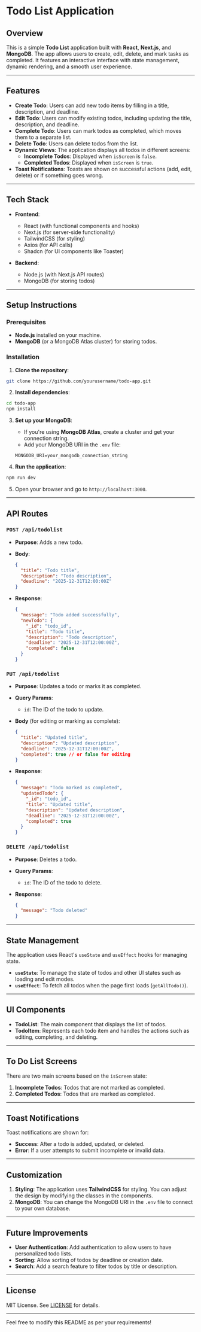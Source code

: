 # Todo List Application

## Overview

This is a simple **Todo List** application built with **React**, **Next.js**, and **MongoDB**. The app allows users to create, edit, delete, and mark tasks as completed. It features an interactive interface with state management, dynamic rendering, and a smooth user experience.

---

## Features

- **Create Todo**: Users can add new todo items by filling in a title, description, and deadline.
- **Edit Todo**: Users can modify existing todos, including updating the title, description, and deadline.
- **Complete Todo**: Users can mark todos as completed, which moves them to a separate list.
- **Delete Todo**: Users can delete todos from the list.
- **Dynamic Views**: The application displays all todos in different screens:
  - **Incomplete Todos**: Displayed when `isScreen` is `false`.
  - **Completed Todos**: Displayed when `isScreen` is `true`.
- **Toast Notifications**: Toasts are shown on successful actions (add, edit, delete) or if something goes wrong.

---

## Tech Stack

- **Frontend**: 
  - React (with functional components and hooks)
  - Next.js (for server-side functionality)
  - TailwindCSS (for styling)
  - Axios (for API calls)
  - Shadcn (for UI components like Toaster)
  
- **Backend**: 
  - Node.js (with Next.js API routes)
  - MongoDB (for storing todos)

---

## Setup Instructions

### Prerequisites

- **Node.js** installed on your machine.
- **MongoDB** (or a MongoDB Atlas cluster) for storing todos.

### Installation

1. **Clone the repository**:

```bash
git clone https://github.com/yourusername/todo-app.git
```

2. **Install dependencies**:

```bash
cd todo-app
npm install
```

3. **Set up your MongoDB**:
   - If you're using **MongoDB Atlas**, create a cluster and get your connection string.
   - Add your MongoDB URI in the `.env` file:
   
   ```
   MONGODB_URI=your_mongodb_connection_string
   ```

4. **Run the application**:

```bash
npm run dev
```

5. Open your browser and go to `http://localhost:3000`.

---

## API Routes

### `POST /api/todolist`

- **Purpose**: Adds a new todo.
- **Body**:
  ```json
  {
    "title": "Todo title",
    "description": "Todo description",
    "deadline": "2025-12-31T12:00:00Z"
  }
  ```
  
- **Response**:
  ```json
  {
    "message": "Todo added successfully",
    "newTodo": { 
      "_id": "todo_id",
      "title": "Todo title",
      "description": "Todo description",
      "deadline": "2025-12-31T12:00:00Z",
      "completed": false
    }
  }
  ```

### `PUT /api/todolist`

- **Purpose**: Updates a todo or marks it as completed.
- **Query Params**:
  - `id`: The ID of the todo to update.
  
- **Body** (for editing or marking as complete):
  ```json
  {
    "title": "Updated title",
    "description": "Updated description",
    "deadline": "2025-12-31T12:00:00Z",
    "completed": true // or false for editing
  }
  ```

- **Response**:
  ```json
  {
    "message": "Todo marked as completed",
    "updatedTodo": {
      "_id": "todo_id",
      "title": "Updated title",
      "description": "Updated description",
      "deadline": "2025-12-31T12:00:00Z",
      "completed": true
    }
  }
  ```

### `DELETE /api/todolist`

- **Purpose**: Deletes a todo.
- **Query Params**:
  - `id`: The ID of the todo to delete.

- **Response**:
  ```json
  {
    "message": "Todo deleted"
  }
  ```

---

## State Management

The application uses React's `useState` and `useEffect` hooks for managing state.

- **`useState`**: To manage the state of todos and other UI states such as loading and edit modes.
- **`useEffect`**: To fetch all todos when the page first loads (`getAllTodo()`).

---

## UI Components

- **TodoList**: The main component that displays the list of todos.
- **TodoItem**: Represents each todo item and handles the actions such as editing, completing, and deleting.

---

## To Do List Screens

There are two main screens based on the `isScreen` state:
1. **Incomplete Todos**: Todos that are not marked as completed.
2. **Completed Todos**: Todos that are marked as completed.

---

## Toast Notifications

Toast notifications are shown for:
- **Success**: After a todo is added, updated, or deleted.
- **Error**: If a user attempts to submit incomplete or invalid data.

---

## Customization

1. **Styling**: The application uses **TailwindCSS** for styling. You can adjust the design by modifying the classes in the components.
2. **MongoDB**: You can change the MongoDB URI in the `.env` file to connect to your own database.

---

## Future Improvements

- **User Authentication**: Add authentication to allow users to have personalized todo lists.
- **Sorting**: Allow sorting of todos by deadline or creation date.
- **Search**: Add a search feature to filter todos by title or description.

---

## License

MIT License. See [LICENSE](LICENSE) for details.

---

Feel free to modify this README as per your requirements!